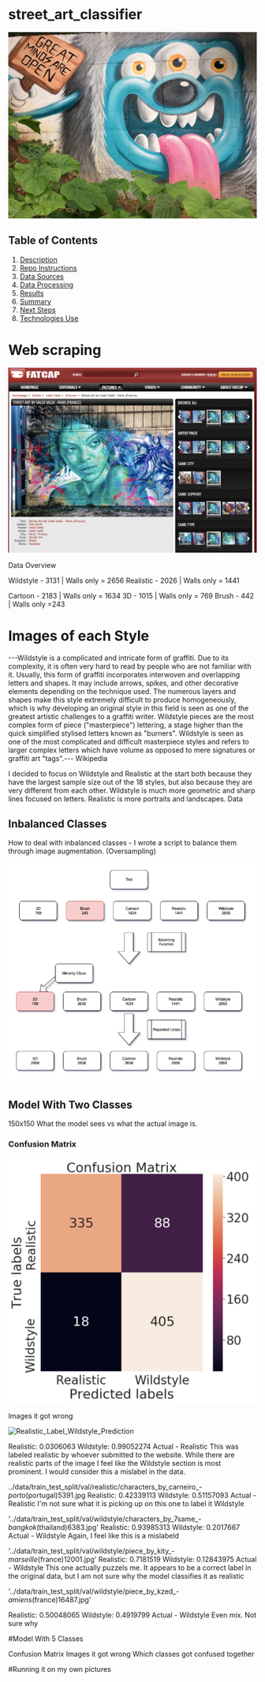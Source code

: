# street_art_classifier
![Header](images/my_images/cartoon_minds.JPG "Cartoon Minds")

## Table of Contents

1. [Description](#description)
2. [Repo Instructions](#repo)
3. [Data Sources](#ds)
4. [Data Processing](#dp)
5. [Results](#results)
6. [Summary](#summary)
7. [Next Steps](#next)
8. [Technologies Use](#tech)


<a name="description"></a>

# Web scraping
![Web_scraping](images/fat_cap_webpage.png "Fat Cap Webpage")

Data Overview

Wildstyle - 3131 | Walls only = 2656
Realistic - 2026 | Walls only = 1441

Cartoon - 2183 | Walls only = 1634
3D - 1015 | Walls only = 769
Brush - 442 | Walls only =243

# Images of each Style

---Wildstyle is a complicated and intricate form of graffiti. Due to its complexity, it is often very hard to read by people who are not familiar with it. Usually, this form of graffiti incorporates interwoven and overlapping letters and shapes. It may include arrows, spikes, and other decorative elements depending on the technique used. The numerous layers and shapes make this style extremely difficult to produce homogeneously, which is why developing an original style in this field is seen as one of the greatest artistic challenges to a graffiti writer. Wildstyle pieces are the most complex form of piece ("masterpiece") lettering, a stage higher than the quick simplified stylised letters known as "burners". Wildstyle is seen as one of the most complicated and difficult masterpiece styles and refers to larger complex letters which have volume as opposed to mere signatures or graffiti art "tags".--- Wikipedia

I decided to focus on Wildstyle and Realistic at the start both because they have the largest sample size out of the 18 styles, but also because they are very different from each other. Wildstyle is much more geometric and sharp lines focused on letters. Realistic is more portraits and landscapes. 
Data

## Inbalanced Classes
How to deal with inbalanced classes - I wrote a script to balance them through image augmentation. (Oversampling)

![Flow_Chart](images/balancing_function.png "Balancing Function")

## Model With Two Classes
150x150 
What the model sees vs what the actual image is.

### Confusion Matrix
![Confusion_Matrix](images/model_2/model_2_confusion_matrix.png "Confusion Matrix")

Images it got wrong

![Realistic_Label_Wildstyle_Prediction](images/model_2/piece_by_syde_-_orsay_(france)17486.jpg "Realistic labeled as Wildstyle")

Realistic: 0.0306063
Wildstyle: 0.99052274
Actual - Realistic
This was labeled realistic by whoever submitted to the website. While there are realistic parts of the image I feel like the Wildstyle section is most prominent. I would consider this a mislabel in the data.

../data/train_test_split/val/realistic/characters_by_carneiro_-_porto_(portugal)5391.jpg
Realistic: 0.42339113
Wildstyle: 0.51157093
Actual - Realistic
I'm not sure what it is picking up on this one to label it Wildstyle

'../data/train_test_split/val/wildstyle/characters_by_7same_-_bangkok_(thailand)6383.jpg'
Realistic: 0.93985313
Wildstyle: 0.2017667
Actual - Wildstyle
Again, I feel like this is a mislabeld

'../data/train_test_split/val/wildstyle/piece_by_kity_-_marseille_(france)12001.jpg'
Realistic: 0.7181519
Wildstyle: 0.12843975
Actual - Wildstyle
This one actually puzzels me. It appears to be a correct label in the original data, but I am not sure why the model classifies it as realistic

'../data/train_test_split/val/wildstyle/piece_by_kzed_-_amiens_(france)16487.jpg'

Realistic: 0.50048065
Wildstyle: 0.4919799
Actual - Wildstyle
Even mix. Not sure why

#Model With 5 Classes

Confusion Matrix
Images it got wrong
Which classes got confused together

#Running it on my own pictures